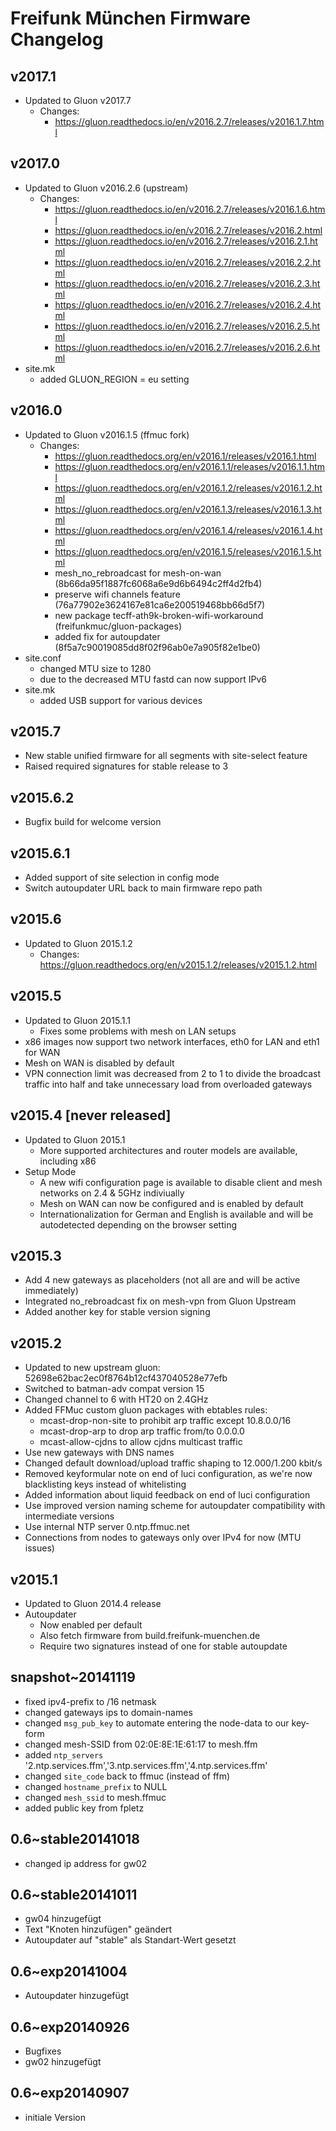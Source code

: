 # Freifunk München Firmware Changelog

## v2017.1

 - Updated to Gluon v2017.7
   - Changes:
     - https://gluon.readthedocs.io/en/v2016.2.7/releases/v2016.1.7.html

## v2017.0

 - Updated to Gluon v2016.2.6 (upstream)
   - Changes:
     - https://gluon.readthedocs.io/en/v2016.2.7/releases/v2016.1.6.html
     - https://gluon.readthedocs.io/en/v2016.2.7/releases/v2016.2.html
     - https://gluon.readthedocs.io/en/v2016.2.7/releases/v2016.2.1.html
     - https://gluon.readthedocs.io/en/v2016.2.7/releases/v2016.2.2.html
     - https://gluon.readthedocs.io/en/v2016.2.7/releases/v2016.2.3.html
     - https://gluon.readthedocs.io/en/v2016.2.7/releases/v2016.2.4.html
     - https://gluon.readthedocs.io/en/v2016.2.7/releases/v2016.2.5.html
     - https://gluon.readthedocs.io/en/v2016.2.7/releases/v2016.2.6.html
 - site.mk
   - added GLUON_REGION = eu setting

## v2016.0
 - Updated to Gluon v2016.1.5 (ffmuc fork)
   - Changes:
     - https://gluon.readthedocs.org/en/v2016.1/releases/v2016.1.html
     - https://gluon.readthedocs.org/en/v2016.1.1/releases/v2016.1.1.html
     - https://gluon.readthedocs.org/en/v2016.1.2/releases/v2016.1.2.html
     - https://gluon.readthedocs.org/en/v2016.1.3/releases/v2016.1.3.html
     - https://gluon.readthedocs.org/en/v2016.1.4/releases/v2016.1.4.html
     - https://gluon.readthedocs.org/en/v2016.1.5/releases/v2016.1.5.html
     - mesh_no_rebroadcast for mesh-on-wan (8b66da95f1887fc6068a6e9d6b6494c2ff4d2fb4)
     - preserve wifi channels feature (76a77902e3624167e81ca6e200519468bb66d5f7)
     - new package tecff-ath9k-broken-wifi-workaround (freifunkmuc/gluon-packages)
     - added fix for autoupdater (8f5a7c90019085dd8f02f96ab0e7a905f82e1be0)
 - site.conf
   - changed MTU size to 1280
   - due to the decreased MTU fastd can now support IPv6
 - site.mk
   - added USB support for various devices

## v2015.7
 * New stable unified firmware for all segments with site-select feature
 * Raised required signatures for stable release to 3

## v2015.6.2
 * Bugfix build for welcome version

## v2015.6.1
 * Added support of site selection in config mode
 * Switch autoupdater URL back to main firmware repo path

## v2015.6
 - Updated to Gluon 2015.1.2
   - Changes: https://gluon.readthedocs.org/en/v2015.1.2/releases/v2015.1.2.html

## v2015.5
 - Updated to Gluon 2015.1.1
   - Fixes some problems with mesh on LAN setups
 - x86 images now support two network interfaces, eth0 for LAN and eth1 for WAN
 - Mesh on WAN is disabled by default
 - VPN connection limit was decreased from 2 to 1 to divide the broadcast traffic
   into half and take unnecessary load from overloaded gateways

## v2015.4 [never released]
 - Updated to Gluon 2015.1
   - More supported architectures and router models are available, including x86
 - Setup Mode
   - A new wifi configuration page is available to disable client and mesh
     networks on 2.4 & 5GHz indiviually
   - Mesh on WAN can now be configured and is enabled by default
   - Internationalization for German and English is available and will
     be autodetected depending on the browser setting

## v2015.3
 - Add 4 new gateways as placeholders (not all are and will be active immediately)
 - Integrated no_rebroadcast fix on mesh-vpn from Gluon Upstream
 - Added another key for stable version signing

## v2015.2
 - Updated to new upstream gluon: 52698e62bac2ec0f8764b12cf437040528e77efb
 - Switched to batman-adv compat version 15
 - Changed channel to 6 with HT20 on 2.4GHz
 - Added FFMuc custom gluon packages with ebtables rules:
   - mcast-drop-non-site to prohibit arp traffic except 10.8.0.0/16
   - mcast-drop-arp to drop arp traffic from/to 0.0.0.0
   - mcast-allow-cjdns to allow cjdns multicast traffic
 - Use new gateways with DNS names
 - Changed default download/upload traffic shaping to 12.000/1.200 kbit/s
 - Removed keyformular note on end of luci configuration, as we're now
   blacklisting keys instead of whitelisting
 - Added information about liquid feedback on end of luci configuration
 - Use improved version naming scheme for autoupdater compatibility with
   intermediate versions
 - Use internal NTP server 0.ntp.ffmuc.net
 - Connections from nodes to gateways only over IPv4 for now (MTU issues)

## v2015.1
 - Updated to Gluon 2014.4 release
 - Autoupdater
   - Now enabled per default
   - Also fetch firmware from build.freifunk-muenchen.de
   - Require two signatures instead of one for stable autoupdate

## snapshot~20141119
 - fixed ipv4-prefix to /16 netmask
 - changed gateways ips to domain-names
 - changed `msg_pub_key` to automate entering the node-data to our key-form
 - changed mesh-SSID from 02:0E:8E:1E:61:17 to mesh.ffm
 - added `ntp_servers` '2.ntp.services.ffm','3.ntp.services.ffm','4.ntp.services.ffm'
 - changed `site_code` back to ffmuc (instead of ffm)
 - changed `hostname_prefix` to NULL
 - changed `mesh_ssid` to mesh.ffmuc
 - added public key from fpletz

## 0.6~stable20141018
 - changed ip address for gw02

## 0.6~stable20141011
 - gw04 hinzugefügt
 - Text "Knoten hinzufügen" geändert
 - Autoupdater auf "stable" als Standart-Wert gesetzt

## 0.6~exp20141004
 - Autoupdater hinzugefügt

## 0.6~exp20140926
 - Bugfixes
 - gw02 hinzugefügt

## 0.6~exp20140907
 - initiale Version
